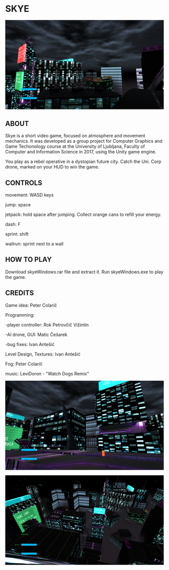 # SKYE

![alternativetext](screenshots/Screenshot1.png)

## ABOUT
Skye is a short video game, focused on atmosphere and movement mechanics. It was developed as a group project for Computer Graphics and Game Techonology course at the University of Ljubljana, Faculty of Computer and Information Science in 2017, using the Unity game engine.

You play as a rebel operative in a dystopian future city. Catch the Uni. Corp drone, marked on your HUD to win the game. 

## CONTROLS

movement: WASD keys

jump: space

jetpack: hold space after jumping. Collect orange cans to refill your energy.

dash: F

sprint: shift

wallrun: sprint next to a wall

## HOW TO PLAY
Download skyeWindows.rar file and extract it. Run skyeWindows.exe to play the game. 

## CREDITS

Game idea: Peter Colarič

Programming:

  -player controller: Rok Petrovčič Vižintin

  -AI drone, GUI: Matic Češarek

  -bug fixes: Ivan Antešić

Level Design, Textures: Ivan Antešić

Fog: Peter Colarič

music: LeviDoron - "Watch Dogs Remix" 

![alternativetext](screenshots/Screenshot2.png)

![alternativetext](screenshots/Screenshot3.png)
